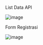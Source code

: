List Data API

![image](https://github.com/MuhDavin213/data_kontak/assets/114916198/502f4e64-1a0e-473e-be3b-71fdfbb55dd7)

Form Registrasi

![image](https://github.com/MuhDavin213/data_kontak/assets/114916198/d2a8db12-46a5-4f65-b897-fdad854f1d28)
